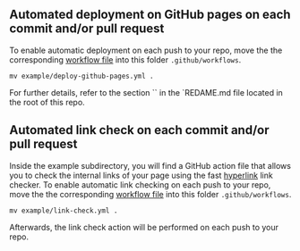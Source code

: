 ## Automated deployment on GitHub pages on each commit and/or pull request

To enable automatic deployment on each push to your repo, move the the corresponding [workflow file](.github/workflows/example/deploy-github-pages.yml) into this folder `.github/workflows`.

```
mv example/deploy-github-pages.yml .
```

For further details, refer to the section `` in the `REDAME.md file located in the root of this repo.

## Automated link check on each commit and/or pull request

Inside the example subdirectory, you will find a GitHub action file that allows you to check the internal links of your page using the fast [hyperlink](https://github.com/untitaker/hyperlink) link checker. To enable automatic link checking on each push to your repo, move the the corresponding [workflow file](example/link-check.yml) into this folder `.github/workflows`. 

```
mv example/link-check.yml .
```

Afterwards, the link check action will be performed on each push to your repo.
